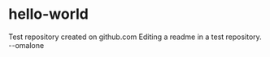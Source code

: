 # hello-world
Test repository created on github.com
Editing a readme in a test repository.
--omalone
